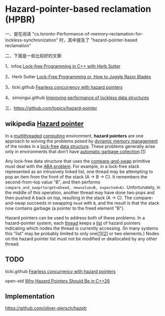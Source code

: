 # Hazard-pointer-based reclamation (HPBR)

一、是在阅读 "cs.toronto-Performance-of-memory-reclamation-for-lockless-synchronization" 时，其中提及了 "hazard-pointer-based reclamation"

二、下面是一些比较好的文章:

1、infoq [Lock-free Programming in C++ with Herb Sutter](https://www.infoq.com/news/2014/10/cpp-lock-free-programming/)

2、Herb Sutter [Lock-Free Programming or, How to Juggle Razor Blades](http://www.alfasoft.com/files/herb/40-LockFree.pdf) 

3、ticki.github [Fearless concurrency with hazard pointers](http://ticki.github.io/blog/fearless-concurrency-with-hazard-pointers/)

4、simongui.github [Improving performance of lockless data structures](http://simongui.github.io/2017/01/23/improving-lockless-synchronization-performance.html)



三、https://github.com/topics/hazard-pointer





## wikipedia [Hazard pointer](https://en.wikipedia.org/wiki/Hazard_pointer)

In a [multithreaded](https://en.wikipedia.org/wiki/Thread_(computer_science)) [computing](https://en.wikipedia.org/wiki/Computer_science) environment, **hazard pointers** are one approach to solving the problems posed by [dynamic memory management](https://en.wikipedia.org/wiki/Dynamic_memory_management) of the nodes in a [lock-free](https://en.wikipedia.org/wiki/Non-blocking_algorithm) [data structure](https://en.wikipedia.org/wiki/Data_structure). These problems generally arise only in environments that don't have [automatic garbage collection](https://en.wikipedia.org/wiki/Automatic_garbage_collection).[[1\]](https://en.wikipedia.org/wiki/Hazard_pointer#cite_note-Williams12-1)

Any lock-free data structure that uses the [compare-and-swap](https://en.wikipedia.org/wiki/Compare-and-swap) primitive must deal with the [ABA problem](https://en.wikipedia.org/wiki/ABA_problem). For example, in a lock-free stack represented as an intrusively linked list, one thread may be attempting to pop an item from the front of the stack (A → B → C). It remembers the second-from-top value "B", and then performs `compare_and_swap(target=&head, newvalue=B, expected=A)`. Unfortunately, in the middle of this operation, another thread may have done two pops and then pushed A back on top, resulting in the stack (A → C). The compare-and-swap succeeds in swapping `head` with `B`, and the result is that the stack now contains garbage (a pointer to the freed element "B").



Hazard pointers can be used to address both of these problems. In a hazard-pointer system, each [thread](https://en.wikipedia.org/wiki/Thread_(computer_science)) keeps a [list](https://en.wikipedia.org/wiki/List_(computing)) of hazard pointers indicating which nodes the thread is currently accessing. (In many systems this "list" may be probably limited to only one[[1\]](https://en.wikipedia.org/wiki/Hazard_pointer#cite_note-Williams12-1)[[2\]](https://en.wikipedia.org/wiki/Hazard_pointer#cite_note-Alexandrescu04-2) or two elements.) Nodes on the hazard pointer list must not be modified or deallocated by any other thread.



## TODO

ticki.github [Fearless concurrency with hazard pointers](http://ticki.github.io/blog/fearless-concurrency-with-hazard-pointers/) 

open-std [Why Hazard Pointers Should Be in C++26](https://www.open-std.org/jtc1/sc22/wg21/docs/papers/2022/p2530r0.pdf) 

## Implementation

https://github.com/oliver-giersch/hazptr